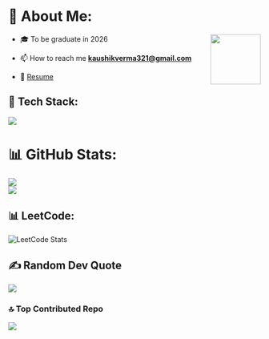 # 💫 About Me:
  <img align="right" src="https://i.imgur.com/iXuL1HG.png" style="height: 100px; float:right">

- 🎓 To be graduate in 2026

- 📫 How to reach me **kaushikverma321@gmail.com**

- 📃 <a href="https://drive.google.com/file/d/19CYHl1YSPgS_pTlicT2MvM5SX8UpfwVP/view?usp=drive_link">Resume</a> 

## 🚀 Tech Stack:
<div>
<img src="https://skillicons.dev/icons?i=bootstrap,docker,c,cpp,css,docker,express,github,git,html,js,java,mongodb,nextjs,nodejs,npm,postman,py,react,tailwind" />
</div>


# 📊 GitHub Stats:

![](https://github-readme-streak-stats.herokuapp.com/?user=kaushik-2318&theme=dark&hide_border=false)<br/>
![](https://github-readme-stats.vercel.app/api/top-langs/?username=kaushik-2318&theme=dark&hide_border=false&include_all_commits=true&count_private=true&layout=compact)<br/>

## 📊 LeetCode:

![LeetCode Stats](https://leetcode.card.workers.dev/Kaushik_2318?theme=dark&font=baloo&extension=null)

## ✍️ Random Dev Quote

![](https://quotes-github-readme.vercel.app/api?type=horizontal&theme=radical)

### 🔝 Top Contributed Repo

![](https://github-contributor-stats.vercel.app/api?username=kaushik-2318&limit=5&theme=dark&combine_all_yearly_contributions=true)

